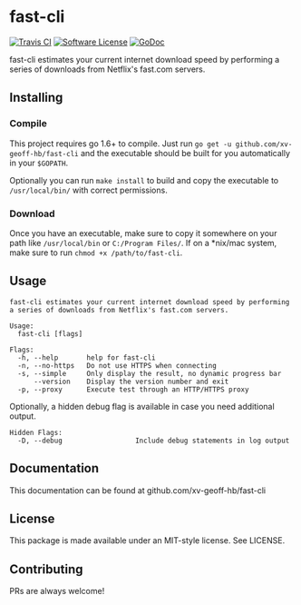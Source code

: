 # fast-cli
[![Travis CI](https://img.shields.io/travis/xv-geoff-hb/fast-cli/master.svg?style=flat-square)](https://travis-ci.org/xv-geoff-hb/fast-cli)
[![Software License](https://img.shields.io/badge/License-MIT-orange.svg?style=flat-square)](https://github.com/xv-geoff-hb/fast-cli/blob/master/LICENSE)
[![GoDoc](https://img.shields.io/badge/godoc-reference-blue.svg?style=flat-square)](https://godoc.org/github.com/xv-geoff-hb/fast-cli)

fast-cli estimates your current internet download speed by performing a series of downloads from Netflix's fast.com servers.


## Installing

### Compile
This project requires go 1.6+ to compile. Just run `go get -u github.com/xv-geoff-hb/fast-cli` and the executable should be built for you automatically in your `$GOPATH`.

Optionally you can run `make install` to build and copy the executable to `/usr/local/bin/` with correct permissions.

### Download
Once you have an executable, make sure to copy it somewhere on your path like `/usr/local/bin` or `C:/Program Files/`.
If on a \*nix/mac system, make sure to run `chmod +x /path/to/fast-cli`.

## Usage

```console
fast-cli estimates your current internet download speed by performing a series of downloads from Netflix's fast.com servers.

Usage:
  fast-cli [flags]

Flags:
  -h, --help       help for fast-cli
  -n, --no-https   Do not use HTTPS when connecting
  -s, --simple     Only display the result, no dynamic progress bar
      --version    Display the version number and exit
  -p, --proxy      Execute test through an HTTP/HTTPS proxy
```
Optionally, a hidden debug flag is available in case you need additional output.
```console
Hidden Flags:
  -D, --debug                  Include debug statements in log output
```

## Documentation

This documentation can be found at github.com/xv-geoff-hb/fast-cli

## License

This package is made available under an MIT-style license. See LICENSE.

## Contributing

PRs are always welcome!

